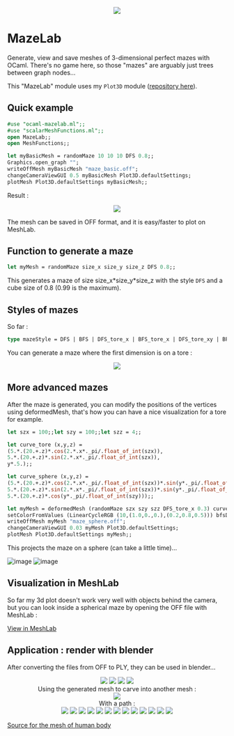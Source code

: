 <p align="center">
  <img src="https://raw.githubusercontent.com/Bleuje/ocaml-mazelab/master/pictures/header.jpg">
</p>

# MazeLab
Generate, view and save meshes of 3-dimensional perfect mazes with OCaml. There's no game here, so those "mazes" are arguably just trees between graph nodes...

This "MazeLab" module uses my `Plot3D` module ([repository here](https://github.com/Bleuje/ocaml-mesh-plot)).

## Quick example

``` ocaml
#use "ocaml-mazelab.ml";;
#use "scalarMeshFunctions.ml";;
open MazeLab;;
open MeshFunctions;;

let myBasicMesh = randomMaze 10 10 10 DFS 0.8;;
Graphics.open_graph "";
writeOffMesh myBasicMesh "maze_basic.off";
changeCameraViewGUI 0.5 myBasicMesh Plot3D.defaultSettings;
plotMesh Plot3D.defaultSettings myBasicMesh;;
```
Result :

<p align="center">
  <img src="https://raw.githubusercontent.com/Bleuje/ocaml-mazelab/master/pictures/basic_cube.jpg">
</p>

The mesh can be saved in OFF format, and it is easy/faster to plot on MeshLab.

## Function to generate a maze
``` ocaml
let myMesh = randomMaze size_x size_y size_z DFS 0.8;;
```
This generates a maze of size size_x\*size_y\*size_z with the style `DFS` and a cube size of 0.8 (0.99 is the maximum).

## Styles of mazes
So far :
``` ocaml
type mazeStyle = DFS | BFS | DFS_tore_x | BFS_tore_x | DFS_tore_xy | BFS_tore_xy
```
You can generate a maze where the first dimension is on a tore :

<p align="center">
  <img src="https://raw.githubusercontent.com/Bleuje/ocaml-mazelab/master/pictures/toreMaze.jpg">
</p>

## More advanced mazes

After the maze is generated, you can modify the positions of the vertices using deformedMesh, that's how you can have a nice visualization for a tore for example.

``` ocaml
let szx = 100;;let szy = 100;;let szz = 4;;

let curve_tore (x,y,z) =
(5.*.(20.+.z)*.cos(2.*.x*._pi/.float_of_int(szx)),
5.*.(20.+.z)*.sin(2.*.x*._pi/.float_of_int(szx)),
y*.5.);;

let curve_sphere (x,y,z) =
(5.*.(20.+.z)*.cos(2.*.x*._pi/.float_of_int(szx))*.sin(y*._pi/.float_of_int(szy)),
5.*.(20.+.z)*.sin(2.*.x*._pi/.float_of_int(szx))*.sin(y*._pi/.float_of_int(szy)),
5.*.(20.+.z)*.cos(y*._pi/.float_of_int(szy)));;

let myMesh = deformedMesh (randomMaze szx szy szz DFS_tore_x 0.3) curve_sphere;;
setColorFromValues (LinearCycleRGB (10,(1.0,0.,0.),(0.2,0.8,0.5))) bfsDepth_value myMesh;
writeOffMesh myMesh "maze_sphere.off";
changeCameraViewGUI 0.03 myMesh Plot3D.defaultSettings;
plotMesh Plot3D.defaultSettings myMesh;;
```

This projects the maze on a sphere (can take a little time)...

![image](https://raw.githubusercontent.com/Bleuje/ocaml-mazelab/master/pictures/spheremazeplot.jpg)
![image](https://raw.githubusercontent.com/Bleuje/ocaml-mazelab/master/pictures/finishedspheremini.jpg)

## Visualization in MeshLab

So far my 3d plot doesn't work very well with objects behind the camera, but you can look inside a spherical maze by opening the OFF file with MeshLab :

[View in MeshLab](https://raw.githubusercontent.com/Bleuje/ocaml-mazelab/master/pictures/meshlab-insidesphere2.jpg)

## Application : render with blender
After converting the files from OFF to PLY, they can be used in blender...

<p align="center">
  <img src="https://raw.githubusercontent.com/Bleuje/ocaml-mazelab/master/pictures/nice3mini.jpg">
  <img src="https://raw.githubusercontent.com/Bleuje/ocaml-mazelab/master/pictures/bigarc2mini.jpg">
  <img src="https://raw.githubusercontent.com/Bleuje/ocaml-mazelab/master/pictures/tree3mini.jpg">
  <img src="https://raw.githubusercontent.com/Bleuje/ocaml-mazelab/master/pictures/stylishmini.jpg">
  <br />
  Using the generated mesh to carve into another mesh :
  <br />
  <img src="https://raw.githubusercontent.com/Bleuje/ocaml-mazelab/master/pictures/realworld3.jpg">
  <br />
  With a path :
  <br />
  <img src="https://raw.githubusercontent.com/Bleuje/ocaml-mazelab/master/pictures/pathmini.jpg">
  <img src="https://raw.githubusercontent.com/Bleuje/ocaml-mazelab/master/pictures/towermini2.jpg">
  <img src="https://raw.githubusercontent.com/Bleuje/ocaml-mazelab/master/pictures/tower2mini.jpg">
  <img src="https://raw.githubusercontent.com/Bleuje/ocaml-mazelab/master/pictures/transp3mini.jpg">
  <img src="https://raw.githubusercontent.com/Bleuje/ocaml-mazelab/master/pictures/loop4mini.jpg">
  <img src="https://raw.githubusercontent.com/Bleuje/ocaml-mazelab/master/pictures/circlemini.jpg">
  <img src="https://raw.githubusercontent.com/Bleuje/ocaml-mazelab/master/pictures/rotatemini.jpg">
  <img src="https://raw.githubusercontent.com/Bleuje/ocaml-mazelab/master/pictures/rotate1mini.jpg">
  <img src="https://raw.githubusercontent.com/Bleuje/ocaml-mazelab/master/pictures/rotate2mini.jpg">
  <img src="https://raw.githubusercontent.com/Bleuje/ocaml-mazelab/master/pictures/untitled6mini.jpg">
  <img src="https://raw.githubusercontent.com/Bleuje/ocaml-mazelab/master/pictures/untitled7mini.jpg">
  <img src="https://raw.githubusercontent.com/Bleuje/ocaml-mazelab/master/pictures/donutmini.jpg">
  <img src="https://raw.githubusercontent.com/Bleuje/ocaml-mazelab/master/pictures/tore2mini.png">
</p>

[Source for the mesh of human body](http://opengameart.org/content/base-human-models-low-poly)
